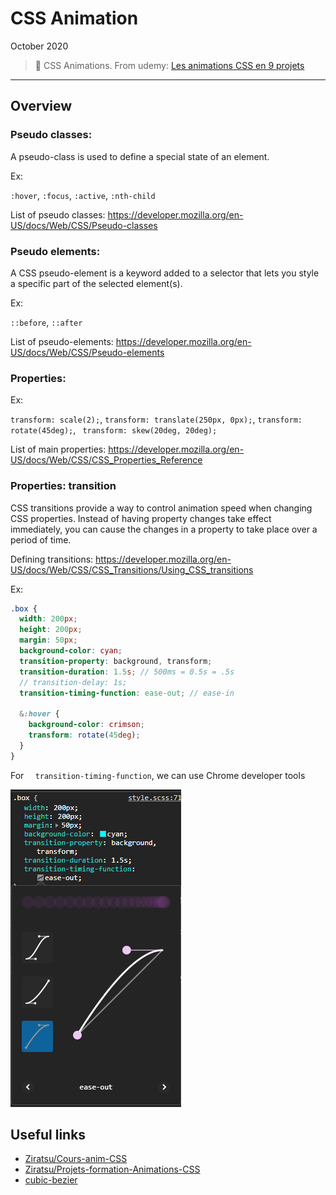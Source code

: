 # CSS Animation



October 2020

> 🔨  CSS Animations. From udemy: [Les animations CSS en 9 projets](https://www.udemy.com/course/les-animations-css-en-9-projets/)

* * *



## Overview

### Pseudo classes:

A pseudo-class is used to define a special state of an element.

Ex: 

`:hover`, `:focus`,  `:active`, `:nth-child`

List of pseudo classes: https://developer.mozilla.org/en-US/docs/Web/CSS/Pseudo-classes

### Pseudo elements:

A CSS pseudo-element is a keyword added to a selector that lets you style a specific part of the selected element(s).

Ex:

`::before`, `::after`

List of pseudo-elements: https://developer.mozilla.org/en-US/docs/Web/CSS/Pseudo-elements

### Properties:

Ex:

 `transform: scale(2);`, `transform: translate(250px, 0px);`, `transform: rotate(45deg);`, ` transform: skew(20deg, 20deg);`

List of main properties: https://developer.mozilla.org/en-US/docs/Web/CSS/CSS_Properties_Reference

### Properties: transition

CSS transitions provide a way to control animation speed when changing CSS properties. Instead of having property changes take effect immediately, you can cause the changes in a property to take place over a period of time.

Defining transitions: https://developer.mozilla.org/en-US/docs/Web/CSS/CSS_Transitions/Using_CSS_transitions

Ex:

````scss
.box {
  width: 200px;
  height: 200px;
  margin: 50px;
  background-color: cyan;
  transition-property: background, transform;
  transition-duration: 1.5s; // 500ms = 0.5s = .5s
  // transition-delay: 1s;
  transition-timing-function: ease-out; // ease-in

  &:hover {
    background-color: crimson;
    transform: rotate(45deg);
  }
}
````

For `  transition-timing-function`, we can use Chrome developer tools

![capture](_readme-img/bezier-01.PNG)

## Useful links

- [Ziratsu/Cours-anim-CSS](https://github.com/Ziratsu/Cours-anim-CSS)
- [Ziratsu/Projets-formation-Animations-CSS](https://github.com/Ziratsu/Projets-formation-Animations-CSS)
- [cubic-bezier](https://cubic-bezier.com/)